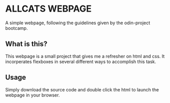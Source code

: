 # ALLCATS WEBPAGE

A simple webpage, following the guidelines given by the odin-project bootcamp.

## What is this?

This webpage is a small project that gives me a refresher on html and css. It incorperates flexboxes in several different ways to accomplish this task.

## Usage

Simply download the source code and double click the html to launch the webpage in your browser.
